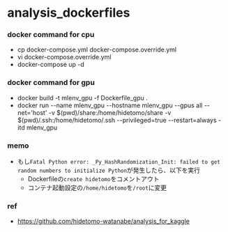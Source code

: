 # analysis_dockerfiles

### docker command for cpu
- cp docker-compose.yml docker-compose.override.yml
- vi docker-compose.override.yml
- docker-compose up -d

### docker command for gpu
- docker build -t mlenv_gpu -f Dockerfile_gpu .
- docker run --name mlenv_gpu --hostname mlenv_gpu --gpus all --net='host' -v $(pwd)/share:/home/hidetomo/share -v $(pwd)/.ssh:/home/hidetomo/.ssh --privileged=true --restart=always -itd mlenv_gpu

### memo
- もし`Fatal Python error: _Py_HashRandomization_Init: failed to get random numbers to initialize Python`が発生したら、以下を実行
  - Dockerfileの`create hidetomo`をコメントアウト
  - コンテナ起動設定の`/home/hidetomo`を`/root`に変更

### ref
- https://github.com/hidetomo-watanabe/analysis_for_kaggle
